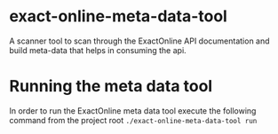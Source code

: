 # exact-online-meta-data-tool
A scanner tool to scan through the ExactOnline API documentation and 
build meta-data that helps in consuming the api.

# Running the meta data tool
In order to run the ExactOnline meta data tool execute the following command from the project root
`./exact-online-meta-data-tool run`